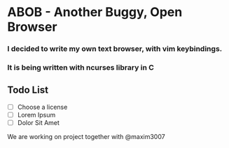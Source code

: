 # ABOB - Another Buggy, Open Browser
### I decided to write my own text browser, with vim keybindings.
### It is being written with ncurses library in C
## Todo List
- [ ] Choose a license
- [ ] Lorem Ipsum
- [ ] Dolor Sit Amet

We are working on project together with @maxim3007